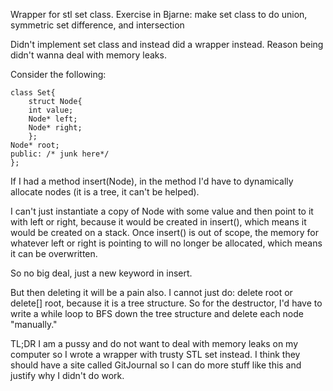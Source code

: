 Wrapper for stl set class.  Exercise in Bjarne:
make set class to do union, symmetric set difference, and intersection

Didn't implement set class and instead did a wrapper instead.
Reason being didn't wanna deal with memory leaks.

Consider the following:

    class Set{
        struct Node{
        int value;
        Node* left;
        Node* right;
        };
    Node* root;
    public: /* junk here*/
    };

If I had a method insert(Node), in the method I'd have to
dynamically allocate nodes (it is a tree, it can't be helped).

I can't just instantiate a copy of Node with some value and then point
to it with left or right, because it would be created in 
insert(), which means it would be created on a stack.
Once insert() is out of scope, the memory for whatever
left or right is pointing to will no longer be allocated,
which means it can be overwritten.

So no big deal, just a new keyword in insert.

But then deleting it will be a pain also.  I cannot just do:
delete root or delete[] root, because it is a tree structure.
So for the destructor, I'd have to write a while loop to
BFS down the tree structure and delete each node "manually."

TL;DR I am a pussy and do not want to deal with memory leaks
on my computer so I wrote a wrapper with trusty STL set instead.
I think they should have a site called GitJournal so I can 
do more stuff like this and justify why I didn't do work.
